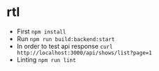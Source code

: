 # rtl

* First `npm install`
* Run `npm run build:backend:start`
* In order to test api response `curl http://localhost:3000/api/shows/list?page=1`
* Linting `npm run lint`
